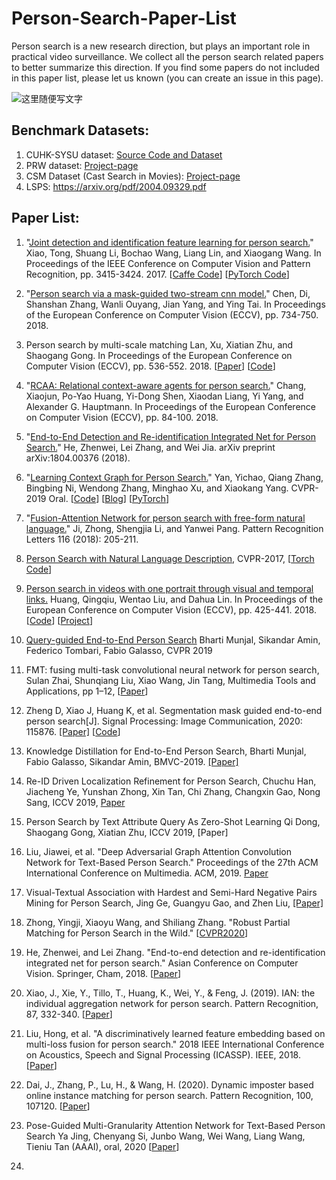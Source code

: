 # Person-Search-Paper-List
Person search is a new research direction, but plays an important role in practical video surveillance. We collect all the person search related papers to better summarize this direction. If you find some papers do not included in this paper list, please let us known (you can create an issue in this page). 

![这里随便写文字](https://github.com/wangxiao5791509/Person-Search-Paper-List/blob/master/person_search_illustration.png)

## Benchmark Datasets: 
1. CUHK-SYSU dataset: [Source Code and Dataset](https://github.com/ShuangLI59/person_search)
2. PRW dataset: [Project-page](http://www.liangzheng.com.cn/Project/project_prw.html)
3. CSM Dataset (Cast Search in Movies): [Project-page](http://qqhuang.cn/projects/eccv18-person-search/) 
4. LSPS: https://arxiv.org/pdf/2004.09329.pdf 


## Paper List: 
1. "[Joint detection and identification feature learning for person search.](http://openaccess.thecvf.com/content_cvpr_2017/papers/Xiao_Joint_Detection_and_CVPR_2017_paper.pdf)" Xiao, Tong, Shuang Li, Bochao Wang, Liang Lin, and Xiaogang Wang.  In Proceedings of the IEEE Conference on Computer Vision and Pattern Recognition, pp. 3415-3424. 2017. [[Caffe Code](https://github.com/ShuangLI59/person_search)] [[PyTorch Code](https://github.com/ChrisLee63/person_search)]

2. "[Person search via a mask-guided two-stream cnn model.](http://openaccess.thecvf.com/content_ECCV_2018/papers/Di_Chen_Person_Search_via_ECCV_2018_paper.pdf)" Chen, Di, Shanshan Zhang, Wanli Ouyang, Jian Yang, and Ying Tai.  In Proceedings of the European Conference on Computer Vision (ECCV), pp. 734-750. 2018. 

3. Person search by multi-scale matching Lan, Xu, Xiatian Zhu, and Shaogang Gong.  In Proceedings of the European Conference on Computer Vision (ECCV), pp. 536-552. 2018. [[Paper](http://openaccess.thecvf.com/content_ECCV_2018/papers/Xu_Lan_Person_Search_by_ECCV_2018_paper.pdf)] [[Code](https://github.com/mbbremner/PersonSearchCLSA)]

4. "[RCAA: Relational context-aware agents for person search.](http://openaccess.thecvf.com/content_ECCV_2018/papers/Xiaojun_Chang_RCAA_Relational_Context-Aware_ECCV_2018_paper.pdf)" Chang, Xiaojun, Po-Yao Huang, Yi-Dong Shen, Xiaodan Liang, Yi Yang, and Alexander G. Hauptmann.  In Proceedings of the European Conference on Computer Vision (ECCV), pp. 84-100. 2018.

5. "[End-to-End Detection and Re-identification Integrated Net for Person Search.](https://arxiv.org/pdf/1804.00376)" He, Zhenwei, Lei Zhang, and Wei Jia.  arXiv preprint arXiv:1804.00376 (2018).

6. "[Learning Context Graph for Person Search.](https://arxiv.org/abs/1904.01830)" Yan, Yichao, Qiang Zhang, Bingbing Ni, Wendong Zhang, Minghao Xu, and Xiaokang Yang.  CVPR-2019 Oral. [[Code](https://github.com/sjtuzq/person_search_gcn)] [[Blog](https://www.cnblogs.com/wangxiaocvpr/p/11075513.html)] [[PyTorch](https://github.com/sjtuzq/person_search_gcn)]

7. "[Fusion-Attention Network for person search with free-form natural language.](https://ac.els-cdn.com/S0167865518308481/1-s2.0-S0167865518308481-main.pdf?_tid=a1a827a8-3a6f-40d1-a627-ef7c2b00a6e2&acdnat=1555507078_14a19843a9eceef215c8db1edfcc3745)" Ji, Zhong, Shengjia Li, and Yanwei Pang.  Pattern Recognition Letters 116 (2018): 205-211. 

8. [Person Search with Natural Language Description](https://arxiv.org/pdf/1702.05729.pdf), CVPR-2017, [[Torch Code](https://github.com/ShuangLI59/Person-Search-with-Natural-Language-Description)] 

9. [Person search in videos with one portrait through visual and temporal links.](http://openaccess.thecvf.com/content_ECCV_2018/papers/Qingqiu_Huang_Person_Search_in_ECCV_2018_paper.pdf) Huang, Qingqiu, Wentao Liu, and Dahua Lin.  In Proceedings of the European Conference on Computer Vision (ECCV), pp. 425-441. 2018. [[Code](https://github.com/hqqasw/person-search-PPCC)] [[Project](http://qqhuang.cn/projects/eccv18-person-search/)] 

10. [Query-guided End-to-End Person Search](https://arxiv.org/pdf/1905.01203.pdf) Bharti Munjal, Sikandar Amin, Federico Tombari, Fabio Galasso, CVPR 2019 

11. FMT: fusing multi-task convolutional neural network for person search, Sulan Zhai, Shunqiang Liu, Xiao Wang, Jin Tang, Multimedia Tools and Applications, pp 1–12, [[Paper](https://link.springer.com/article/10.1007/s11042-019-07939-w)] 

12. Zheng D, Xiao J, Huang K, et al. Segmentation mask guided end-to-end person search[J]. Signal Processing: Image Communication, 2020: 115876. [[Paper]](https://arxiv.org/pdf/1908.10179.pdf) [[Code](https://github.com/Dingyuan-Zheng/maskPS)] 

13. Knowledge Distillation for End-to-End Person Search, Bharti Munjal, Fabio Galasso, Sikandar Amin, BMVC-2019. [[Paper]](https://arxiv.org/pdf/1909.01058.pdf) 

14. Re-ID Driven Localization Refinement for Person Search, Chuchu Han, Jiacheng Ye, Yunshan Zhong, Xin Tan, Chi Zhang, Changxin Gao, Nong Sang, ICCV 2019, [Paper](https://arxiv.org/pdf/1909.08580.pdf)

15. Person Search by Text Attribute Query As Zero-Shot Learning	Qi Dong, Shaogang Gong, Xiatian Zhu, ICCV 2019, [Paper] 

16. Liu, Jiawei, et al. "Deep Adversarial Graph Attention Convolution Network for Text-Based Person Search." Proceedings of the 27th ACM International Conference on Multimedia. ACM, 2019. [Paper](https://dl.acm.org/citation.cfm?id=3350991) 

17. Visual-Textual Association with Hardest and Semi-Hard Negative Pairs Mining for Person Search, Jing Ge, Guangyu Gao, and Zhen Liu, [[Paper]](https://arxiv.org/pdf/1912.03083.pdf) 

18. Zhong, Yingji, Xiaoyu Wang, and Shiliang Zhang. "Robust Partial Matching for Person Search in the Wild." [[CVPR2020](https://arxiv.org/pdf/2004.09329.pdf)] 

19. He, Zhenwei, and Lei Zhang. "End-to-end detection and re-identification integrated net for person search." Asian Conference on Computer Vision. Springer, Cham, 2018. [[Paper](https://arxiv.org/pdf/1804.00376)] 

20. Xiao, J., Xie, Y., Tillo, T., Huang, K., Wei, Y., & Feng, J. (2019). IAN: the individual aggregation network for person search. Pattern Recognition, 87, 332-340. [[Paper](https://arxiv.org/pdf/1705.05552)] 

21. Liu, Hong, et al. "A discriminatively learned feature embedding based on multi-loss fusion for person search." 2018 IEEE International Conference on Acoustics, Speech and Signal Processing (ICASSP). IEEE, 2018. [[Paper](http://150.162.46.34:8080/icassp2018/ICASSP18_USB/pdfs/0001668.pdf)] 

22. Dai, J., Zhang, P., Lu, H., & Wang, H. (2020). Dynamic imposter based online instance matching for person search. Pattern Recognition, 100, 107120. [[Paper](https://www.sciencedirect.com/science/article/pii/S0031320319304212)] 

23. Pose-Guided Multi-Granularity Attention Network for Text-Based Person Search Ya Jing, Chenyang Si, Junbo Wang, Wei Wang, Liang Wang, Tieniu Tan (AAAI), oral, 2020 [[Paper](https://arxiv.org/abs/1809.08440)] 

24. 










